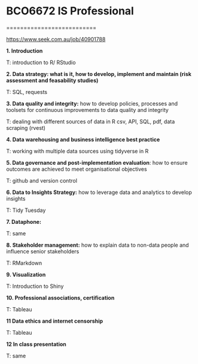 # BCO6672  IS Professional
==========================



https://www.seek.com.au/job/40901788

**1. Introduction**

T: introduction to R/ RStudio

**2. Data strategy: what is it, how to develop, implement and maintain (risk assessment and feasability studies)**

T: SQL, requests

**3. Data quality and integrity:** how to develop policies, processes and toolsets for continuous improvements to data quality and integrity

T: dealing with different sources of data in R
csv, API, SQL, pdf, data scraping (rvest)

**4. Data warehousing and business intelligence best practice**

T: working with multiple data sources using tidyverse in R

**5. Data governance and post-implementation evaluation**: how to ensure outcomes are achieved to meet organisational objectives

T: github and version control

**6. Data to Insights Strategy:** how to leverage data and analytics to develop insights

T: Tidy Tuesday

**7. Dataphone:**

T: same

**8. Stakeholder management:** how to explain data to non-data people and influence senior stakeholders

T: RMarkdown

**9. Visualization**

T: Introduction to Shiny

**10. Professional associations, certification**

T: Tableau 

**11 Data ethics and internet censorship**

T: Tableau 

**12 In class presentation**

T: same

